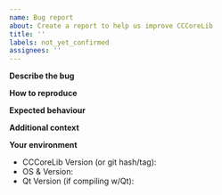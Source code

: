 ```yaml
---
name: Bug report
about: Create a report to help us improve CCCoreLib
title: ''
labels: not_yet_confirmed
assignees: ''
---
```


<!--- If you are reporting a security issue, please email security@cloudcompare.org directly -->

**Describe the bug**
<!--- Add a clear and concise description of what the bug is. -->

**How to reproduce**
<!---
Steps to reproduce the behaviour - include images if relevant:
1. Go to '...'
2. Click on '....'
3. Scroll down to '....'
4. See error
-->

**Expected behaviour**
<!--- Add a clear and concise description of what you expected to happen. -->

**Additional context**
<!--- Add any other context about the problem here including screenshots to help explain your problem. -->

**Your environment**
 - CCCoreLib Version (or git hash/tag):
 - OS & Version:
 - Qt Version (if compiling w/Qt):
<!--- Include any other relevant details about your environment -->

